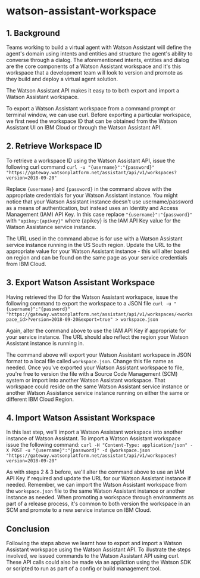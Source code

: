 # watson-assistant-workspace

## 1. Background 
Teams working to build a virtual agent with Watson Assistant will define the agent's domain using intents and entities and structure the agent's ability to converse through a dialog. The aforementioned intents, entities and dialog are the core components of a Watson Assistant workspace and it's this workspace that a development team will look to version and promote as they build and deploy a virtual agent solution. 

The Watson Assistant API makes it easy to to both export and import a Watson Assistant workspace. 

To export a Watson Assistant workspace from a command prompt or terminal window, we can use curl. Before exporting a particular workspace, we first need the workspace ID that can be obtained from the Watson Assistant UI on IBM Cloud or through the Watson Assistant API. 

## 2. Retrieve Workspace ID
To retrieve a workspace ID using the Watson Assistant API, issue the following curl command 
`curl -u "{username}":"{password}" "https://gateway.watsonplatform.net/assistant/api/v1/workspaces?version=2018-09-20"`

Replace `{username}` and `{password}` in the command above with the appropriate credentials for your Watson Assistant instance. You might notice that your Watson Assistant instance doesn't use username/password as a means of authentication, but instead uses an Identity and Access Management (IAM) API Key. In this case replace `"{username}":"{password}"` with `"apikey:{apikey}"`  where {apikey} is the IAM API Key value for the Watson Assistance service instance. 

The URL used in the command above is for use with a Watson Assistant service instance running in the US South region. Update the URL to the appropriate value for your Watson Assistant instance - this will alter based on region and can be found on the same page as your service credentials from IBM Cloud. 

## 3. Export Watson Assistant Workspace 
Having retrieved the ID for the Watson Assistant workspace, issue the following command to export the workspace to a JSON file 
`curl -u "{username}":"{password}"  "https://gateway.watsonplatform.net/assistant/api/v1/workspaces/<workspace_id>?version=2018-09-20&export=true" > workspace.json`

Again, alter the command above to use the IAM API Key if appropriate for your service instance. The URL should also reflect the region your Watson Assistant instance is running in. 

The command above will export your Watson Assistant workspace in JSON format to a local file called `workspace.json`. Change this file name as needed. Once you've exported your Watson Assistant workspace to file, you're free to version the file with a Source Code Management (SCM) system or import into another Watson Assistant workspace. That workspace could reside on the same Watson Assistant service instance or another Watson Assistance service instance running on either the same or different IBM Cloud Region. 

## 4. Import Watson Assistant Workspace 
In this last step, we'll import a Watson Assistant workspace into another instance of Watson Assistant. To import a Watson Assistant workspace issue the following command: 
`curl -H "Content-Type: application/json" -X POST -u "{username}":"{password}" -d @workspace.json "https://gateway.watsonplatform.net/assistant/api/v1/workspaces?version=2018-09-20"`

As with steps 2 & 3 before, we'll alter the command above to use an IAM API Key if required and update the URL for our Watson Assistant instance if needed. Remember, we can import the Watson Assistant workspace from the `workspace.json` file to the same Watson Assistant instance or another instance as needed. When promoting a workspace through environments as part of a release process, it's common to both version the workspace in an SCM and promote to a new service instance on IBM Cloud. 

## Conclusion 
Following the steps above we learnt how to export and import a Watson Assistant workspace using the Watson Assistant API. To illustrate the steps involved, we issued commands to the Watson Assistant API using curl. These API calls could also be made via an appliction using the Watson SDK or scripted to run as part of a config or build management tool. 
